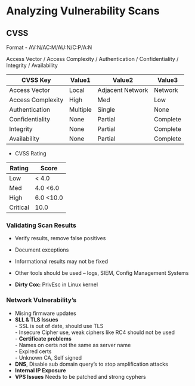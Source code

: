 # Analyzing Vulnerability Scans

## CVSS
Format - AV:N/AC:M/AU:N/C:P/A:N  

Access Vector / Access Complexity / Authentication / Confidentiality / Integrity / Availability 

|CVSS Key|Value1|Value2|Value3|
|-|-|-|-|
| Access Vector| Local |Adjacent Network|Network|
| Access Complexity |High|Med|Low|
| Authentication| Multiple| Single| None|
| Confidentiality|None| Partial | Complete| 
| Integrity|None| Partial | Complete|
| Availability|None| Partial | Complete|

- CVSS Rating

|Rating|Score|
|-|-|
|Low|< 4.0|
|Med|4.0  <6.0|
|High|6.0 <10.0|
|Critical|10.0|

### Validating Scan Results

-	Verify results, remove false positives 
-	Document exceptions
-	Informational results may not be fixed
-	Other tools should be used – logs, SIEM, Config Management Systems

- **Dirty Cox:** PrivEsc in Linux kernel

### Network Vulnerability’s

- Mising firmware updates  
- **SLL & TLS Issues**  
        - SSL is out of date, should use TLS  
        - Insecure Cipher use, weak ciphers like RC4 should not be used  
        - **Certificate problems**  
                - Names on certs not the same as server name  
                - Expired certs  
                - Unknown CA, Self signed  
- **DNS**, Disable sub domain query’s to stop amplification attacks  
- **Internal IP Exposure**  
- **VPS Issues** Needs to be patched and strong cyphers  






